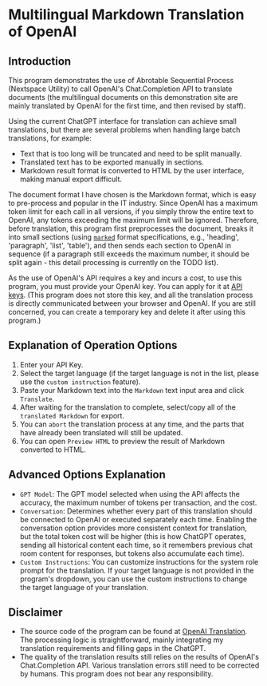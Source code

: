 # Multilingual Markdown Translation of OpenAI
## Introduction
This program demonstrates the use of Abrotable Sequential Process (Nextspace Utility) to call OpenAI's Chat.Completion API to translate documents (the multilingual documents on this demonstration site are mainly translated by OpenAI for the first time, and then revised by staff).


Using the current ChatGPT interface for translation can achieve small translations, but there are several problems when handling large batch translations, for example:
 * Text that is too long will be truncated and need to be split manually.
 * Translated text has to be exported manually in sections.
 * Markdown result format is converted to HTML by the user interface, making manual export difficult.


The document format I have chosen is the Markdown format, which is easy to pre-process and popular in the IT industry. Since OpenAI has a maximum token limit for each call in all versions, if you simply throw the entire text to OpenAI, any tokens exceeding the maximum limit will be ignored. Therefore, before translation, this program first preprocesses the document, breaks it into small sections (using [`marked`](https://www.npmjs.com/package/marked) format specifications, e.g., 'heading', 'paragraph', 'list', 'table'), and then sends each section to OpenAI in sequence (if a paragraph still exceeds the maximum number, it should be split again - this detail processing is currently on the TODO list).


As the use of OpenAI's API requires a key and incurs a cost, to use this program, you must provide your OpenAI key. You can apply for it at [API keys](https://platform.openai.com/api-keys). (This program does not store this key, and all the translation process is directly communicated between your browser and OpenAI. If you are still concerned, you can create a temporary key and delete it after using this program.)


## Explanation of Operation Options
 1. Enter your API Key.
 2. Select the target language (if the target language is not in the list, please use the `custom instruction` feature).
 3. Paste your Markdown text into the `Markdown` text input area and click `Translate`.
 4. After waiting for the translation to complete, select/copy all of the `translated Markdown` for export.
 5. You can `abort` the translation process at any time, and the parts that have already been translated will still be updated.
 6. You can open `Preview HTML` to preview the result of Markdown converted to HTML.

 
## Advanced Options Explanation
 * `GPT Model`: The GPT model selected when using the API affects the accuracy, the maximum number of tokens per transaction, and the cost.
 * `Conversation`: Determines whether every part of this translation should be connected to OpenAI or executed separately each time. Enabling the conversation option provides more consistent context for translation, but the total token cost will be higher (this is how ChatGPT operates, sending all historical content each time, so it remembers previous chat room content for responses, but tokens also accumulate each time).
 * `Custom Instructions`: You can customize instructions for the system role prompt for the translation. If your target language is not provided in the program's dropdown, you can use the custom instructions to change the target language of your translation.


## Disclaimer
 * The source code of the program can be found at [OpenAI Translation](https://github.com/dennischen/nextspace-demo/tree/master/src/app/demo/openai-translation). The processing logic is straightforward, mainly integrating my translation requirements and filling gaps in the ChatGPT.
 * The quality of the translation results still relies on the results of OpenAI's Chat.Completion API. Various translation errors still need to be corrected by humans. This program does not bear any responsibility.
